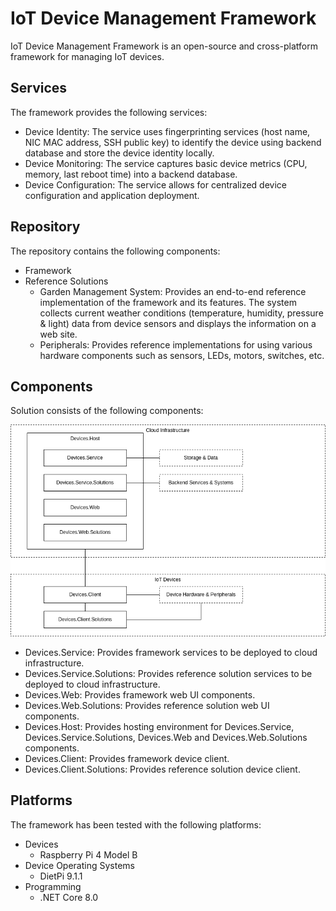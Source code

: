 # IoT Device Management Framework

IoT Device Management Framework is an open-source and cross-platform framework for managing IoT devices.

## Services

The framework provides the following services:

- Device Identity: The service uses fingerprinting services (host name, NIC MAC address, SSH public key) to identify the device using backend database and store the device identity locally.
- Device Monitoring: The service captures basic device metrics (CPU, memory, last reboot time) into a backend database.
- Device Configuration: The service allows for centralized device configuration and application deployment.

## Repository

The repository contains the following components:

- Framework
- Reference Solutions
  - Garden Management System: Provides an end-to-end reference implementation of the framework and its features. The system collects current weather conditions (temperature, humidity, pressure & light) data from device sensors and displays the information on a web site.
  - Peripherals: Provides reference implementations for using various hardware components such as sensors, LEDs, motors, switches, etc.

## Components

Solution consists of the following components:

![Architecture Diagram](./Resources/Images/Architecture.png)

- Devices.Service: Provides framework services to be deployed to cloud infrastructure.
- Devices.Service.Solutions: Provides reference solution services to be deployed to cloud infrastructure.
- Devices.Web: Provides framework web UI components.
- Devices.Web.Solutions: Provides reference solution web UI components.
- Devices.Host: Provides hosting environment for Devices.Service, Devices.Service.Solutions, Devices.Web and Devices.Web.Solutions components.
- Devices.Client: Provides framework device client.
- Devices.Client.Solutions: Provides reference solution device client.

## Platforms

The framework has been tested with the following platforms:

- Devices
  - Raspberry Pi 4 Model B
- Device Operating Systems
  - DietPi 9.1.1
- Programming
  - .NET Core 8.0